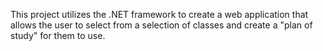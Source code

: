 This project utilizes the .NET framework to create a web application that allows the user to select from a selection of classes and create a "plan of study" for them to use. 
